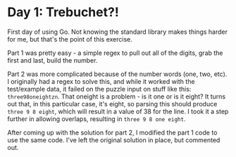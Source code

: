 # Day 1: Trebuchet?!

First day of using Go. Not knowing the standard library makes things harder for me, but that's the point of this exercise.

Part 1 was pretty easy - a simple regex to pull out all of the digits, grab the first and last, build the number.

Part 2 was more complicated because of the number words (one, two, etc). I originally had a regex to solve this, and while it worked with the test/example data, it failed on the puzzle input on stuff like this: `three98oneightzn`. That oneight is a problem - is it one or is it eight? It turns out that, in this particular case, it's eight, so parsing this should produce `three 9 8 eight`, which will result in a value of 38 for the line. I took it a step further in allowing overlaps, resulting in `three 9 8 one eight`.

After coming up with the solution for part 2, I modified the part 1 code to use the same code. I've left the original solution in place, but commented out.
